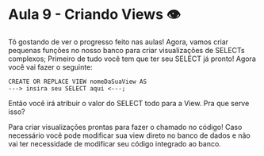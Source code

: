 <h1>Aula 9 - Criando Views 👁️</h1>
<p> 
  Tô gostando de ver o progresso feito nas aulas! Agora, vamos criar pequenas funções no nosso banco para criar visualizações de SELECTs complexos;
  Primeiro de tudo você tem que ter seu SELECT já pronto!
  Agora você vai fazer o seguinte:
</p>

```
CREATE OR REPLACE VIEW nomeDaSuaView AS
---> insira seu SELECT aqui <---;
```
Então você irá atribuir o valor do SELECT todo para a View.
Pra que serve isso?

Para criar visualizações prontas para fazer o chamado no código! Caso necessário você pode modificar sua view direto no banco de dados e não vai ter necessidade de modificar seu código integrado ao banco.
